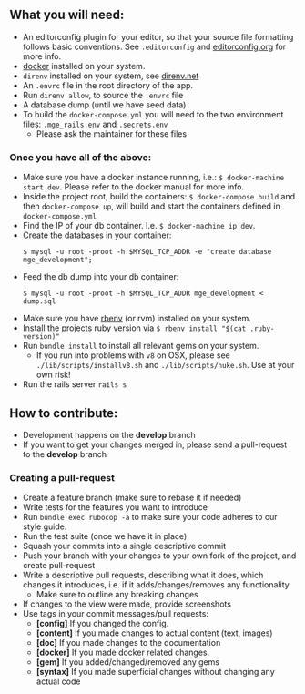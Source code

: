 ## What you will need:

- An editorconfig plugin for your editor, so that your source file formatting follows basic conventions. See `.editorconfig` and [editorconfig.org](editorconfig.org) for more info.
- [docker](https://www.docker.com) installed on your system.
- `direnv` installed on your system, see [direnv.net](http://direnv.net)
- An `.envrc` file in the root directory of the app.
- Run `direnv allow`, to source the `.envrc` file
- A database dump (until we have seed data)
- To build the `docker-compose.yml` you will need to the two environment files: `.mge_rails.env` and `.secrets.env`
  - Please ask the maintainer for these files

### Once you have all of the above:

- Make sure you have a docker instance running, i.e.: `$ docker-machine start dev`. Please refer to the docker manual for more info.
- Inside the project root, build the containers: `$ docker-compose build` and then `docker-compose up`, will build and start the containers defined in `docker-compose.yml`
- Find the IP of your db container. I.e. `$ docker-machine ip dev`.
- Create the databases in your container:
  ```
  $ mysql -u root -proot -h $MYSQL_TCP_ADDR -e "create database mge_development";
  ```
- Feed the db dump into your db container:
  ```
  $ mysql -u root -proot -h $MYSQL_TCP_ADDR mge_development < dump.sql
  ```
- Make sure you have [rbenv](https://github.com/rbenv/rbenv) (or rvm) installed on your system.
- Install the projects ruby version via `$ rbenv install "$(cat .ruby-version)"`
- Run `bundle install` to install all relevant gems on your system.
  - If you run into problems with `v8` on OSX, please see `./lib/scripts/installv8.sh` and `./lib/scripts/nuke.sh`. Use at your own risk!
- Run the rails server `rails s`

## How to contribute:

- Development happens on the **develop** branch
- If you want to get your changes merged in, please send a pull-request to the **develop** branch

### Creating a pull-request

- Create a feature branch (make sure to rebase it if needed)
- Write tests for the features you want to introduce
- Run `bundle exec rubocop -a` to make sure your code adheres to our style guide.
- Run the test suite (once we have it in place)
- Squash your commits into a single descriptive commit
- Push your branch with your changes to your own fork of the project, and create pull-request
- Write a descriptive pull requests, describing what it does, which changes it introduces, i.e. if it adds/changes/removes any functionality
  - Make sure to outline any breaking changes
- If changes to the view were made, provide screenshots
- Use tags in your commit messages/pull requests:
    - **[config]**  If you changed the config.
    - **[content]** If you made changes to actual content (text, images)
    - **[doc]**     If you made changes to the documentation
    - **[docker]**  If you made docker related changes.
    - **[gem]**     If you added/changed/removed any gems
    - **[syntax]**  If you made superficial changes without changing any actual code
